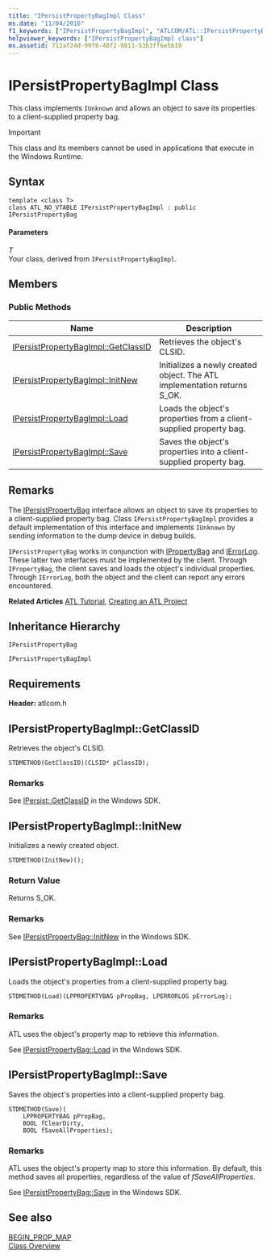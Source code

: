 ```yaml
---
title: "IPersistPropertyBagImpl Class"
ms.date: "11/04/2016"
f1_keywords: ["IPersistPropertyBagImpl", "ATLCOM/ATL::IPersistPropertyBagImpl", "ATLCOM/ATL::IPersistPropertyBagImpl::GetClassID", "ATLCOM/ATL::IPersistPropertyBagImpl::InitNew", "ATLCOM/ATL::IPersistPropertyBagImpl::Load", "ATLCOM/ATL::IPersistPropertyBagImpl::Save"]
helpviewer_keywords: ["IPersistPropertyBagImpl class"]
ms.assetid: 712af24d-99f8-40f2-9811-53b3ff6e5b19
---
```

# IPersistPropertyBagImpl Class

This class implements `IUnknown` and allows an object to save its properties to a client-supplied property bag.

> [!IMPORTANT]
> This class and its members cannot be used in applications that execute in the Windows Runtime.

## Syntax

```
template <class T>
class ATL_NO_VTABLE IPersistPropertyBagImpl : public IPersistPropertyBag
```

#### Parameters

*T*<br/>
Your class, derived from `IPersistPropertyBagImpl`.

## Members

### Public Methods

|Name|Description|
|----------|-----------------|
|[IPersistPropertyBagImpl::GetClassID](#getclassid)|Retrieves the object's CLSID.|
|[IPersistPropertyBagImpl::InitNew](#initnew)|Initializes a newly created object. The ATL implementation returns S_OK.|
|[IPersistPropertyBagImpl::Load](#load)|Loads the object's properties from a client-supplied property bag.|
|[IPersistPropertyBagImpl::Save](#save)|Saves the object's properties into a client-supplied property bag.|

## Remarks

The [IPersistPropertyBag](/previous-versions/windows/internet-explorer/ie-developer/platform-apis/aa768205\(v=vs.85\)) interface allows an object to save its properties to a client-supplied property bag. Class `IPersistPropertyBagImpl` provides a default implementation of this interface and implements `IUnknown` by sending information to the dump device in debug builds.

`IPersistPropertyBag` works in conjunction with [IPropertyBag](/previous-versions/windows/internet-explorer/ie-developer/platform-apis/aa768196\(v=vs.85\)) and [IErrorLog](/previous-versions/windows/internet-explorer/ie-developer/platform-apis/aa768231\(v=vs.85\)). These latter two interfaces must be implemented by the client. Through `IPropertyBag`, the client saves and loads the object's individual properties. Through `IErrorLog`, both the object and the client can report any errors encountered.

**Related Articles** [ATL Tutorial](../../atl/active-template-library-atl-tutorial.md), [Creating an ATL Project](../../atl/reference/creating-an-atl-project.md)

## Inheritance Hierarchy

`IPersistPropertyBag`

`IPersistPropertyBagImpl`

## Requirements

**Header:** atlcom.h

## <a name="getclassid"></a> IPersistPropertyBagImpl::GetClassID

Retrieves the object's CLSID.

```
STDMETHOD(GetClassID)(CLSID* pClassID);
```

### Remarks

See [IPersist::GetClassID](/windows/win32/api/objidl/nf-objidl-ipersist-getclassid) in the Windows SDK.

## <a name="initnew"></a> IPersistPropertyBagImpl::InitNew

Initializes a newly created object.

```
STDMETHOD(InitNew)();
```

### Return Value

Returns S_OK.

### Remarks

See [IPersistPropertyBag::InitNew](/previous-versions/windows/internet-explorer/ie-developer/platform-apis/aa768204\(v=vs.85\)) in the Windows SDK.

## <a name="load"></a> IPersistPropertyBagImpl::Load

Loads the object's properties from a client-supplied property bag.

```
STDMETHOD(Load)(LPPROPERTYBAG pPropBag, LPERRORLOG pErrorLog);
```

### Remarks

ATL uses the object's property map to retrieve this information.

See [IPersistPropertyBag::Load](/previous-versions/windows/internet-explorer/ie-developer/platform-apis/aa768206\(v=vs.85\)) in the Windows SDK.

## <a name="save"></a> IPersistPropertyBagImpl::Save

Saves the object's properties into a client-supplied property bag.

```
STDMETHOD(Save)(
    LPPROPERTYBAG pPropBag,
    BOOL fClearDirty,
    BOOL fSaveAllProperties);
```

### Remarks

ATL uses the object's property map to store this information. By default, this method saves all properties, regardless of the value of *fSaveAllProperties*.

See [IPersistPropertyBag::Save](/previous-versions/windows/internet-explorer/ie-developer/platform-apis/aa768207\(v=vs.85\)) in the Windows SDK.

## See also

[BEGIN_PROP_MAP](property-map-macros.md#begin_prop_map)<br/>
[Class Overview](../../atl/atl-class-overview.md)
